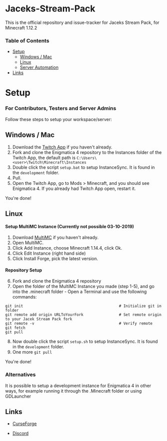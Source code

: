 # Jaceks-Stream-Pack

This is the official repository and issue-tracker for Jaceks Stream Pack, for Minecraft 1.12.2

### Table of Contents
* [Setup](#setup)
  * [Windows / Mac](#windows-/-mac)
  * [Linux](#linux)
  * [Server Automation](#server-automation)
* [Links](#links)

# Setup 
### For Contributors, Testers and Server Admins
Follow these steps to setup your workspace/server:

## Windows / Mac
1) Download the [Twitch App](https://www.twitch.tv/downloads) if you haven't already.
2) Fork and clone the Enigmatica 4 repository to the Instances folder of the Twitch App, the default path is `C:\Users\<user>\Twitch\Minecraft\Instances`
3) Double click the script `setup.bat` to setup InstanceSync. It is found in the `development` folder.
4) Pull.
5) Open the Twitch App, go to Mods > Minecraft, and you should see Enigmatica 4. If you already had Twitch App open, restart it.

You're done!

## Linux
#### Setup MultiMC Instance (Currently not possible 03-10-2019)
1) Download [MultiMC](https://multimc.org/#Download) if you haven't already.
2) Open MultiMC.
3) Click Add Instance, choose Minecraft 1.14.4, click Ok.
4) Click Edit Instance (right hand side)
5) Click Install Forge, pick the latest version.

#### Repository Setup
6) Fork and clone the Enigmatica 4 repository
7) Open the folder of the MultiMC Instance you made (step 1-5), and go into the .minecraft folder - Open a Terminal and use the following commands:
```
git init                                           # Initialize git in folder
git remote add origin URLToYourFork                # Set remote origin to your Jacek Stream Pack fork
git remote -v                                      # Verify remote
git fetch
git pull
```
8) Now double click the script `setup.sh` to setup InstanceSync. It is found in the `development` folder.
9) One more `git pull`

You're done!

### Alternatives
It is possible to setup a development instance for Enigmatica 4 in other ways, for example running it through the .Minecraft folder or using GDLauncher

## Links

* [CurseForge](https://www.curseforge.com/minecraft/modpacks/jaceks-pack)

* [Discord](https://discord.gg/QHJeSNf)
